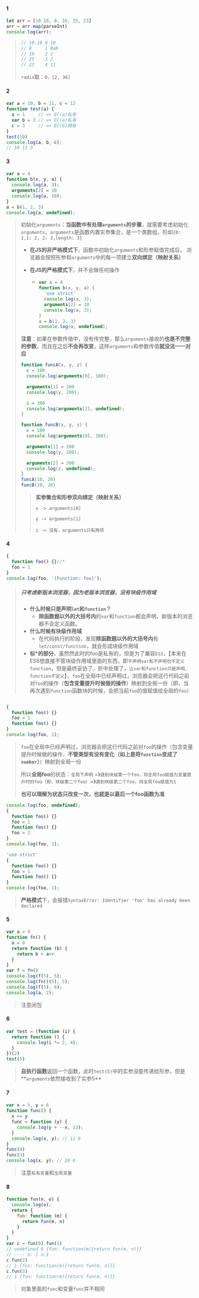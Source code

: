#### 1

```js
let arr = [10.18, 0, 10, 25, 23]
arr = arr.map(parseInt)
console.log(arr);
```

> ```js
> // 10.18 0 10
> // 0     1 NaN
> // 10    2 2
> // 25    3 2
> // 23    4 11
> ```
>
> `radix`取：`0，[2, 36]`



#### 2

```js
var a = 10, b = 11, c = 12
function test(a) {
  a = 1     // => EC(a)私有
  var b = 2 // => EC(a)私有
  c = 3     // => EC(G)拥有
}
test(10)
console.log(a, b, c);
// 10 11 3
```



#### 3

```js
var a = 4
function b(x, y, a) {
  console.log(a, 3);
  arguments[2] = 10
  console.log(a, 10);
}
a = b(1, 2, 3)
console.log(a, undefined);
```

> 初始化`arguments`：**当函数中有处理`arguments`的步骤**，就需要考虑初始化`arguments`，`arguments`是函数内置实参集合，是一个类数组，形如`{0: 1,1: 2, 2: 3,length: 3}`
>
> + **在JS的非严格模式下**，函数中初始化`arguments`和形参赋值完成后， 浏览器会按照形参和`arguments`中的每一项建立**双向绑定（映射关系）**
>
> + **在JS的严格模式下**，并不会做任何操作
>
>   + ```js
>     var a = 4
>     function b(x, y, a) {
>       'use strict'
>       console.log(a, 3);
>       arguments[2] = 10
>       console.log(a, 3);
>     }
>     a = b(1, 2, 3)
>     console.log(a, undefined);
>     ```
>
>   
>
> **注意**：如果在参数传值中，没有传完整，那么`arguments`接收的**也是不完整的参数**，而且在之后**不会再改变**，这样`arguments`和参数传值**就没法一一对应**
>
> ```js
> function funcA(x, y, z) {
>   x = 100
>   console.log(arguments[0], 100);
> 
>   arguments[1] = 200
>   console.log(y, 200);
> 
>   z = 300
>   console.log(arguments[2], undefined);
> }
> 
> function funcB(x, y, z) {
>   x = 100
>   console.log(arguments[0], 100);
> 
>   arguments[1] = 200
>   console.log(y, 200);
> 
>   arguments[2] = 300
>   console.log(z, undefined);
> }
> funcA(10, 20)
> funcB(10, 20)
> ```
>
> > **实参集合和形参双向绑定（映射关系）**
> >
> > `x -> arguments[0]`
> >
> > `y -> arguments[1]`
> >
> > `z -> 没有，arguments只有两项`



#### 4

```js
{
  function foo() {}//*
  foo = 1
}
console.log(foo, '[Function: foo]');
```

> ##### **只考虑新版本浏览器，因为老版本浏览器，没有块级作用域**
>
> + **什么时候只是声明`let`和`function`？**
>   + **除函数题以外的大括号内**的`var`和`function`都会声明，新版本的浏览器不会定义函数。
> + **什么时候有块级作用域**
>   + 在代码执行的阶段，发现**除函数题以外的大括号内**有`let/const/function`，就会形成块级作用域
> + **标\*的部分**，虽然然此时的foo是私有的，但是为了兼容`ES3`，【本来在ES6想直接不管块级作用域里面的东西，即`不声明var和不声明也不定义function`，但是最终妥协了，折中处理了，`让var和function只是声明，function不定义`】，`foo`在全局中已经声明过，浏览器会把这行代码之前对`foo`的操作（**包含变量提升时候做的操作**）映射到全局一份（即，当再次遇到`function`函数块的时候，会把当前`foo`的值赋值给全局的`foo`）

```js

{
  function foo() {}
  foo = 1
  function foo() {}
}
console.log(foo, 1);

```

> `foo`在全局中已经声明过，浏览器会把这行代码之前对`foo`的操作（包含变量提升时候做的操作，**不管类型有没有变化（如上是将`function`变成了`number`）**）映射到全局一份
>
> 所以**全局foo**的状态：`全局下声明` =》`遇到块级第一个foo，将全局foo赋值为变量提升时的foo（即，块级第二个foo）`=》`遇到块级第二个foo，将全局foo赋值为1`
>
> **也可以理解为状态只改变一次，也就是以最后一个foo函数为准**

```js
console.log(foo, undefined);
{
  function foo() {}
  foo = 1
  function foo() {}
  foo = 2
}
console.log(foo, 1);
```





```js
'use strict'
{
  function foo() {}
  foo = 1
  function foo() {}
}
console.log(foo, 1);
```

> **严格模式**下，会报错`SyntaxError: Identifier 'foo' has already been declared`



#### 5

```js
var a = 9
function fn() {
  a = 0
  return function (b) {
    return b + a++
  }
}
var f = fn()
console.log(f(5), 5);
console.log(fn()(5), 5);
console.log(f(5), 6);
console.log(a, 2);
```

> 注意闭包



#### 6

```js
var test = (function (i) {
  return function () {
    console.log(i *= 2, 4);
  }
})(2)
test(5)
```

> **自执行函数**返回一个函数，此时`test(5)`中的实参没能传递给形参，但是**`arguments`依然接收到了实参5**



#### 7

```js
var x = 5, y = 6
function func() {
  x += y
  func = function (y) {
    console.log(y + --x, 13);
  }
  console.log(x, y); // 11 6
}
func(4)
func(3)
console.log(x, y); // 10 6
```

> 注意`私有变量`和`全局变量`



#### 8

```js
function fun(n, o) {
  console.log(o);
  return {
    fun: function (m) {
      return fun(m, n)
    }
  }
}
var c = fun(0).fun(1)
// undefined 0 {fun: function(m){return fun(m, n)}}
// ---- o: 1 n:1
c.fun(2)
// 1 {fun: function(m){return fun(m, n)}}
c.fun(3)
// 1 {fun: function(m){return fun(m, n)}}
```

> 对象里面的`func`和变量`func`并不相同